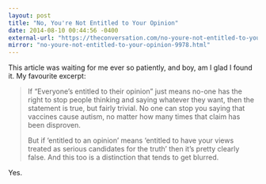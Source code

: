 ```yaml
---
layout: post
title: "No, You're Not Entitled to Your Opinion"
date: 2014-08-10 00:44:56 -0400
external-url: "https://theconversation.com/no-youre-not-entitled-to-your-opinion-9978"
mirror: "no-youre-not-entitled-to-your-opinion-9978.html"
---
```


This article was waiting for me ever so patiently, and boy, am I glad I
found it. My favourite excerpt:

> If “Everyone’s entitled to their opinion” just means no-one has the right
> to stop people thinking and saying whatever they want, then the statement
> is true, but fairly trivial. No one can stop you saying that vaccines
> cause autism, no matter how many times that claim has been disproven.
>
> But if ‘entitled to an opinion’ means ‘entitled to have your views
> treated as serious candidates for the truth’ then it’s pretty clearly
> false. And this too is a distinction that tends to get blurred.

Yes.
